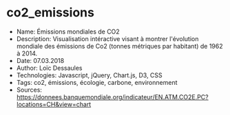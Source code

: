 # co2_emissions

 - Name: Émissions mondiales de CO2
 - Description: Visualisation intéractive visant à montrer l'évolution mondiale des émissions de Co2 (tonnes métriques par habitant) de 1962 à 2014.
 - Date: 07.03.2018
 - Author: Loïc Dessaules
 - Technologies: Javascript, jQuery, Chart.js, D3, CSS
 - Tags: co2, émissions, écologie, carbone, environnement
 - Sources: https://donnees.banquemondiale.org/indicateur/EN.ATM.CO2E.PC?locations=CH&view=chart